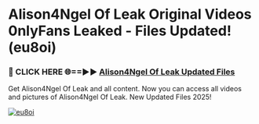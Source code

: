 # Alison4Ngel Of Leak Original Videos 0nlyFans Leaked - Files Updated! (eu8oi)

<h3>🔴 CLICK HERE 🌐==►► <a href="https://tinyurl.com/ehrbuxhb" rel="nofollow">Alison4Ngel Of Leak Updated Files</a></h3>

Get Alison4Ngel Of Leak and all content. Now you can access all videos and pictures of Alison4Ngel Of Leak. New Updated Files 2025!

[![eu8oi](https://i.imgur.com/lVYEuWS.gif)](https://tinyurl.com/ehrbuxhb)
